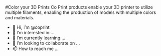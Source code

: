 #Color your 3D Prints
Co Print products enable your 3D printer to utilize multiple filaments, enabling the production of models with multiple colors and materials.


- 👋 Hi, I’m @coprint
- 👀 I’m interested in ...
- 🌱 I’m currently learning ...
- 💞️ I’m looking to collaborate on ...
- 📫 How to reach me ...

<!---
coprint/coprint is a ✨ special ✨ repository because its `README.md` (this file) appears on your GitHub profile.
You can click the Preview link to take a look at your changes.
--->
